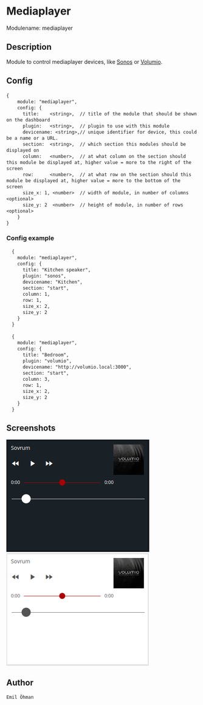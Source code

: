 # Mediaplayer

Modulename: mediaplayer


## Description

Module to control mediaplayer devices, like [Sonos](https://www.sonos.com) or [Volumio](https://volumio.org/).


## Config

    {
        module: "mediaplayer",
        config: {
          title:    <string>,  // title of the module that should be shown on the dashboard
          plugin:   <string>,  // plugin to use with this module
          devicename: <string>,// unique identifier for device, this could be a name or a URL.
          section:  <string>,  // which section this modules should be displayed on
          column:   <number>,  // at what column on the section should this module be displayed at, higher value = more to the right of the screen
          row:      <number>,  // at what row on the section should this module be displayed at, higher value = more to the bottom of the screen
          size_x: 1, <number>  // width of module, in number of columns <optional>
          size_y: 2  <number>  // height of module, in number of rows <optional>
        }
    }


### Config example


      {
        module: "mediaplayer",
        config: {
          title: "Kitchen speaker",
          plugin: "sonos",
          devicename: "Kitchen",
          section: "start",
          column: 1,
          row: 1,
          size_x: 2,
          size_y: 2
        }
      }

      {
        module: "mediaplayer",
        config: {
          title: "Bedroom",
          plugin: "volumio",
          devicename: "http://volumio.local:3000",
          section: "start",
          column: 3,
          row: 1,
          size_x: 2,
          size_y: 2
        }
      }

## Screenshots

![mediaplayer with dark theme](doc/mediaplayer-dark.png "Mediaplayer - dark theme") &nbsp; ![mediaplayer with light theme](doc/mediaplayer-light.png "Mediaplayer - light theme")


## Author

    Emil Öhman
